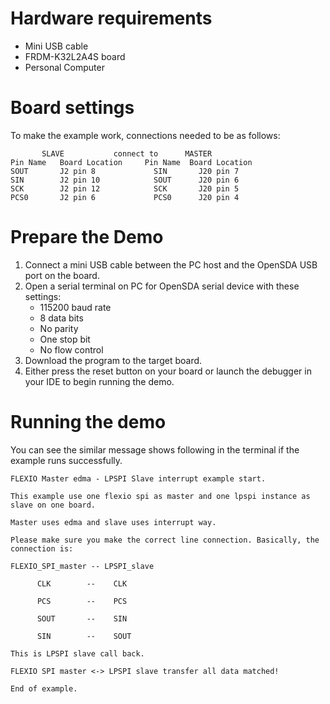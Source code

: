 Hardware requirements
=====================
- Mini USB cable
- FRDM-K32L2A4S board
- Personal Computer

Board settings
==============
To make the example work, connections needed to be as follows:
~~~~~~~~~~~~~~~~~~~~~~~~~~~~~~~~~~~~~~~~~~~~~~~~~~~~~~
       SLAVE           connect to      MASTER
Pin Name   Board Location     Pin Name  Board Location
SOUT       J2 pin 8             SIN       J20 pin 7
SIN        J2 pin 10            SOUT      J20 pin 6
SCK        J2 pin 12            SCK       J20 pin 5
PCS0       J2 pin 6             PCS0      J20 pin 4
~~~~~~~~~~~~~~~~~~~~~~~~~~~~~~~~~~~~~~~~~~~~~~~~~~~~~~

Prepare the Demo
================
1. Connect a mini USB cable between the PC host and the OpenSDA USB port on the board.
2. Open a serial terminal on PC for OpenSDA serial device with these settings:
    - 115200 baud rate
    - 8 data bits
    - No parity
    - One stop bit
    - No flow control
3. Download the program to the target board.
4. Either press the reset button on your board or launch the debugger in your IDE to begin running
   the demo.

Running the demo
================
You can see the similar message shows following in the terminal if the example runs successfully.

~~~~~~~~~~~~~~~~~~~~~~~~~~~~
FLEXIO Master edma - LPSPI Slave interrupt example start.

This example use one flexio spi as master and one lpspi instance as slave on one board.

Master uses edma and slave uses interrupt way.

Please make sure you make the correct line connection. Basically, the connection is:

FLEXIO_SPI_master -- LPSPI_slave

      CLK        --    CLK

      PCS        --    PCS

      SOUT       --    SIN

      SIN        --    SOUT

This is LPSPI slave call back.

FLEXIO SPI master <-> LPSPI slave transfer all data matched!

End of example.
~~~~~~~~~~~~~~~~~~~~~~~~~~~~

